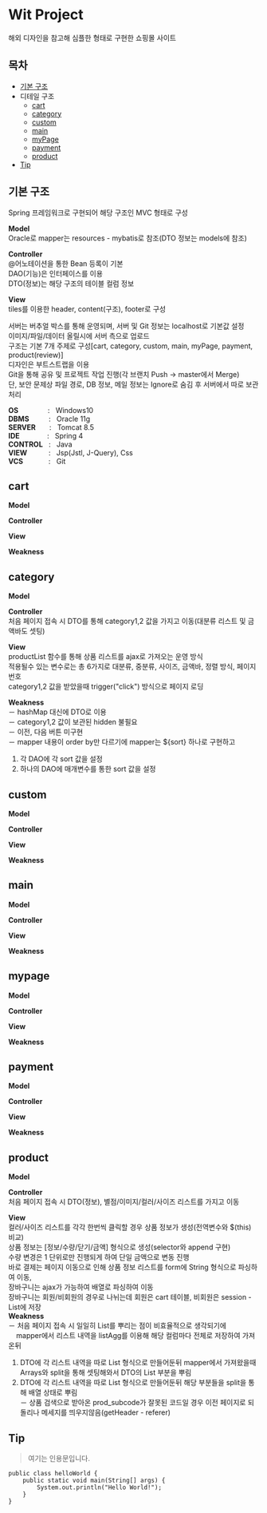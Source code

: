 # Wit Project
해외 디자인을 참고해 심플한 형태로 구현한 쇼핑몰 사이트
   
    
## 목차
- [기본 구조](#기본-구조)
- 디테일 구조
  - [cart](#cart)
  - [category](#category)
  - [custom](#custom)
  - [main](#main)
  - [myPage](#mypage)
  - [payment](#payment)
  - [product](#product)
- [Tip](#Tip)
   
    
## 기본 구조
Spring 프레임워크로 구현되어 해당 구조인 MVC 형태로 구성      

**Model**   
Oracle로 mapper는 resources - mybatis로 참조(DTO 정보는 models에 참조)  

**Controller**      
@어노테이션을 통한 Bean 등록이 기본   
DAO(기능)은 인터페이스를 이용   
DTO(정보)는 해당 구조의 테이블 컬럼 정보    

**View**   
tiles를 이용한 header, content(구조), footer로 구성   

서버는 버추얼 박스를 통해 운영되며, 서버 및 Git 정보는 localhost로 기본값 설정   
이미지/파일/데이터 올릴시에 서버 측으로 업로드   
구조는 기본 7개 주제로 구성[cart, category, custom, main, myPage, payment, product(review)]   
디자인은 부트스트랩을 이용   
Git을 통해 공유 및 프로젝트 작업 진행(각 브랜치 Push -> master에서 Merge)   
단, 보안 문제상 파일 경로, DB 정보, 메일 정보는 Ignore로 숨김 후 서버에서 따로 보관 처리


**OS** &nbsp; &nbsp; &nbsp; &nbsp; &nbsp; &nbsp; &nbsp; : &nbsp; Windows10   
**DBMS** &nbsp; &nbsp; &nbsp; &nbsp;&nbsp; : &nbsp; Oracle 11g   
**SERVER** &nbsp; &nbsp; &nbsp; : &nbsp; Tomcat 8.5   
**IDE** &nbsp; &nbsp; &nbsp; &nbsp; &nbsp; &nbsp;&nbsp; : &nbsp; Spring 4   
**CONTROL** &nbsp; : &nbsp; Java   
**VIEW** &nbsp; &nbsp; &nbsp; &nbsp; &nbsp; : &nbsp; Jsp(Jstl, J-Query), Css   
**VCS** &nbsp; &nbsp; &nbsp; &nbsp; &nbsp; &nbsp; : &nbsp; Git   
   
    
## cart
**Model**   
   

**Controller**      
   

**View**   
   
   
**Weakness**   
   
   
## category
**Model**   

**Controller**      
처음 페이지 접속 시 DTO를 통해 category1,2 값을 가지고 이동(대분류 리스트 및 금액바도 셋팅)      

**View**   
productList 함수를 통해 상품 리스트를 ajax로 가져오는 운영 방식   
적용될수 있는 변수로는 총 6가지로 대분류, 중분류, 사이즈, 금액바, 정렬 방식, 페이지 번호     
category1,2 값을 받았을때 trigger("click") 방식으로 페이지 로딩

**Weakness**   
－ hashMap 대신에 DTO로 이용   
－ category1,2 값이 보관된 hidden 불필요   
－ 이전, 다음 버튼 미구현   
－ mapper 내용이 order by만 다르기에 mapper는 ${sort} 하나로 구현하고   
 1. 각 DAO에 각 sort 값을 설정   
 2. 하나의 DAO에 매개변수를 통한 sort 값을 설정   
 
## custom
**Model**   
   

**Controller**      
   

**View**   
   
   
**Weakness**   
   
   
## main
**Model**   
   

**Controller**      
   

**View**   
   
   
**Weakness**   
   
   
## mypage
**Model**   
   

**Controller**      
   

**View**     
   
   
**Weakness**   
   
   
## payment
**Model**   
   

**Controller**      
   

**View**   
   
   
**Weakness**   
   
   
## product
**Model**   
   

**Controller**      
처음 페이지 접속 시 DTO(정보), 별점/이미지/컬러/사이즈 리스트를 가지고 이동

**View**   
컬러/사이즈 리스트를 각각 한번씩 클릭할 경우 상품 정보가 생성(전역변수와 $(this) 비교)       
상품 정보는 [정보/수량/닫기/금액] 형식으로 생성(selector와 append 구현)   
수량 변경은 1 단위로만 진행되게 하여 단일 금액으로 변동 진행    
바로 결제는 페이지 이동으로 인해 상품 정보 리스트를 form에 String 형식으로 파싱하여 이동,   
장바구니는 ajax가 가능하여 배열로 파싱하여 이동   
장바구니는 회원/비회원의 경우로 나뉘는데 회원은 cart 테이블, 비회원은 session - List<CartDTO>에 저장   
**Weakness**   
－ 처음 페이지 접속 시 일일히 List를 뿌리는 점이 비효율적으로 생각되기에   
 &nbsp; &nbsp; mapper에서 리스트 내역을 listAgg를 이용해 해당 컬럼마다 전체로 저장하여 가져온뒤 
 1. DTO에 각 리스트 내역을 따로 List 형식으로 만들어둔뒤 mapper에서 가져왔을때 Arrays와 split을 통해 셋팅해와서 DTO의 List 부분을 뿌림   
 2. DTO에 각 리스트 내역을 따로 List 형식으로 만들어둔뒤 해당 부분들을 split을 통해 배열 상태로 뿌림   
－ 상품 검색으로 받아온 prod_subcode가 잘못된 코드일 경우 이전 페이지로 되돌리나 메세지를 띄우지않음(getHeader - referer)        
## Tip
   
    
> 여기는 인용문입니다.
```
public class helloWorld {
	public static void main(String[] args) {
		System.out.println("Hello World!");
	} 
}
```
